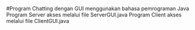 #Program Chatting dengan GUI menggunakan bahasa pemrograman Java
Program Server akses melalui file ServerGUI.java
Program Client akses melalui file ClientGUI.java
